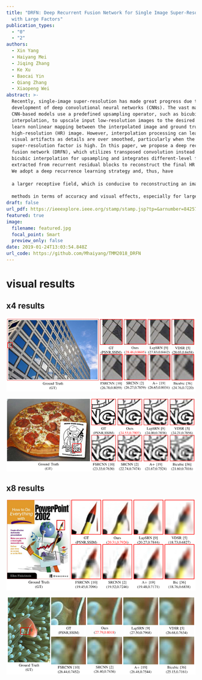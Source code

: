 ```yaml
---
title: "DRFN: Deep Recurrent Fusion Network for Single Image Super-Resolution
  with Large Factors"
publication_types:
  - "0"
  - "2"
authors:
  - Xin Yang
  - Haiyang Mei
  - Jiqing Zhang
  - Ke Xu
  - Baocai Yin
  - Qiang Zhang
  - Xiaopeng Wei
abstract: >-
  Recently, single-image super-resolution has made great progress due to the
  development of deep convolutional neural networks (CNNs). The vast majority of
  CNN-based models use a predefined upsampling operator, such as bicubic
  interpolation, to upscale input low-resolution images to the desired size and
  learn nonlinear mapping between the interpolated image and ground truth
  high-resolution (HR) image. However, interpolation processing can lead to
  visual artifacts as details are over smoothed, particularly when the
  super-resolution factor is high. In this paper, we propose a deep recurrent
  fusion network (DRFN), which utilizes transposed convolution instead of
  bicubic interpolation for upsampling and integrates different-level features
  extracted from recurrent residual blocks to reconstruct the final HR images.
  We adopt a deep recurrence learning strategy and, thus, have

  a larger receptive field, which is conducive to reconstructing an image more accurately. Furthermore, we show that the multilevel fusion structure is suitable for dealing with image super-resolution problems. Extensive benchmark evaluations demonstrate that the proposed DRFN performs better than most current deep learning

  methods in terms of accuracy and visual effects, especially for large-scale images, while using fewer parameters.
draft: false
url_pdf: https://ieeexplore.ieee.org/stamp/stamp.jsp?tp=&arnumber=8425771&tag=1
featured: true
image:
  filename: featured.jpg
  focal_point: Smart
  preview_only: false
date: 2019-01-24T13:03:54.848Z
url_code: https://github.com/Mhaiyang/TMM2018_DRFN
---
```

# visual results

## x4 results

![](x41.jpg)

![](x42.jpg)

## x8 results

![](x81.jpg)

![](x82.jpg)